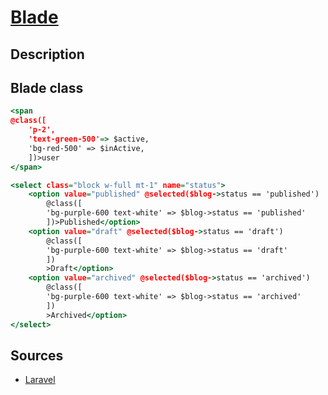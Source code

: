 # [Blade](readme.md)

## Description

## Blade class

```htm
<span 
@class([
    'p-2', 
    'text-green-500'=> $active,
    'bg-red-500' => $inActive,
    ])>user
</span>
```

```htm
<select class="block w-full mt-1" name="status">
    <option value="published" @selected($blog->status == 'published')
        @class([
        'bg-purple-600 text-white' => $blog->status == 'published'
        ])>Published</option>
    <option value="draft" @selected($blog->status == 'draft')
        @class([
        'bg-purple-600 text-white' => $blog->status == 'draft'
        ])
        >Draft</option>
    <option value="archived" @selected($blog->status == 'archived')
        @class([
        'bg-purple-600 text-white' => $blog->status == 'archived'
        ])
        >Archived</option>
</select> 
```

## Sources

* [Laravel](https://laravel.com/docs/10.x/blade)
